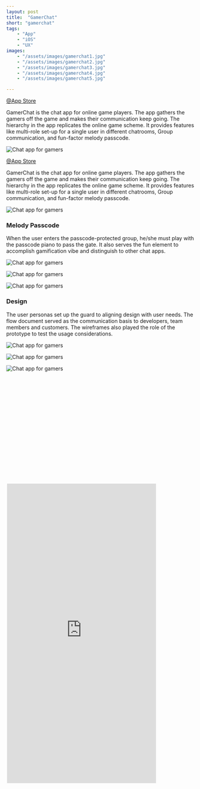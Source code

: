 ```yaml
---
layout: post
title:  "GamerChat"
short: "gamerchat"
tags:
    - "App"
    - "iOS"
    - "UX"
images: 
    - "/assets/images/gamerchat1.jpg"
    - "/assets/images/gamerchat2.jpg"
    - "/assets/images/gamerchat3.jpg"
    - "/assets/images/gamerchat4.jpg"
    - "/assets/images/gamerchat5.jpg"

---
```

[@App Store](https://itunes.apple.com/us/app/gong-hui-tong/id731810260)

<!--summary-->

GamerChat is the chat app for online game players. The app gathers the gamers off the game and makes their communication keep going. The hierarchy in the app replicates the online game scheme. It provides features like multi-role set-up for a single user in different chatrooms, Group communication, and fun-factor melody passcode.

<!--more-->

![Chat app for gamers](/assets/images/gamerchat1.jpg)

[@App Store](https://itunes.apple.com/us/app/gong-hui-tong/id731810260)

GamerChat is the chat app for online game players. The app gathers the gamers off the game and makes their communication keep going. The hierarchy in the app replicates the online game scheme. It provides features like multi-role set-up for a single user in different chatrooms, Group communication, and fun-factor melody passcode.

![Chat app for gamers](/assets/images/gamerchat2.jpg)

### Melody Passcode

When the user enters the passcode-protected group, he/she must play with the passcode piano to pass the gate. It also serves the fun element to accomplish gamification vibe and distinguish to other chat apps.

![Chat app for gamers](/assets/images/gamerchat3.jpg)

![Chat app for gamers](/assets/images/gamerchat4.jpg)

![Chat app for gamers](/assets/images/gamerchat5.jpg)

### Design

The user personas set up the guard to aligning design with user needs. The flow document served as the communication basis to developers, team members and customers. The wireframes also played the role of the prototype to test the usage considerations.

![Chat app for gamers](/assets/images/cases/gamerchat/personas.jpg)

![Chat app for gamers](/assets/images/cases/gamerchat/flow1.jpg)

![Chat app for gamers](/assets/images/cases/gamerchat/flow2.jpg)

<div style="padding:56.25% 0 0 0;position:relative;" class="video-embed round-border"><iframe src="https://marvelapp.com/prototype/3g5gb84?emb=1&iosapp=false&frameless=false" width="402" height="803" allowTransparency="true" frameborder="0" style="-webkit-clip-path: inset(2px 2px); clip-path: inset(2px 2px);"></iframe></div>